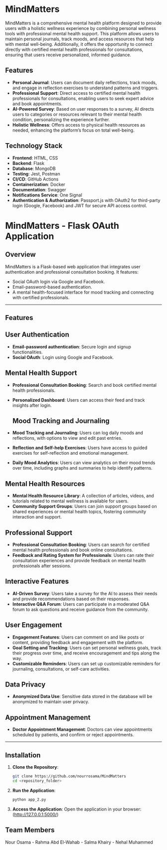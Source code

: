 # MindMatters

MindMatters is a comprehensive mental health platform designed to provide users with a holistic wellness experience by combining personal wellness tools with professional mental health support. This platform allows users to maintain personal journals, track moods, and access resources that help with mental well-being. Additionally, it offers the opportunity to connect directly with certified mental health professionals for consultations, ensuring that users receive personalized, informed guidance.

## Features

- **Personal Journal**: Users can document daily reflections, track moods, and engage in reflection exercises to understand patterns and triggers.
- **Professional Support**: Direct access to certified mental health professionals for consultations, enabling users to seek expert advice and book appointments.
- **AI-Powered Survey**: Based on user responses to a survey, AI directs users to categories or resources relevant to their mental health condition, personalizing the experience further.
- **Holistic Wellness**: Offers access to physical health resources as needed, enhancing the platform’s focus on total well-being.

## Technology Stack

- **Frontend**: HTML, CSS
- **Backend**: Flask
- **Database**: MongoDB
- **Testing**: Jest, Postman
- **CI/CD**: GitHub Actions
- **Containerization**: Docker
- **Documentation**: Swagger
- **Notifications Service**: One Signal
- **Authentication & Authorization**: Passport.js with OAuth2 for third-party login (Google, Facebook) and JWT for secure API access control.

# MindMatters - Flask OAuth Application

## Overview

MindMatters is a Flask-based web application that integrates user authentication and professional consultation booking. It features:
- Social OAuth login via Google and Facebook.
- Email-password-based authentication.
- A mental health-focused interface for mood tracking and connecting with certified professionals.

---

## Features

## User Authentication
- **Email-password authentication**: Secure login and signup functionalities.
- **Social OAuth**: Login using Google and Facebook.

## Mental Health Support
- **Professional Consultation Booking**: Search and book certified mental health professionals.
- **Personalized Dashboard**: Users can access their feed and track insights after login.

  ## Mood Tracking and Journaling
- **Mood Tracking and Journaling**: Users can log daily moods and reflections, with options to view and edit past entries.
- **Reflection and Self-help Exercises**: Users have access to guided exercises for self-reflection and emotional management.
- **Daily Mood Analytics**: Users can view analytics on their mood trends over time, including graphs and summaries to help identify patterns.

## Mental Health Resources
- **Mental Health Resource Library**: A collection of articles, videos, and tutorials related to mental wellness is available for users.
- **Community Support Groups**: Users can join support groups based on shared experiences or mental health topics, fostering community interaction and support.

## Professional Support
- **Professional Consultation Booking**: Users can search for certified mental health professionals and book online consultations.
- **Feedback and Rating System for Professionals**: Users can rate their consultation experiences and provide feedback on mental health professionals after sessions.

## Interactive Features
- **AI-Driven Survey**: Users take a survey for the AI to assess their needs and provide recommendations based on their responses.
- **Interactive Q&A Forum**: Users can participate in a moderated Q&A forum to ask questions and receive guidance from the community.

## User Engagement
- **Engagement Features**: Users can comment on and like posts or content, providing feedback and engagement with the platform.
- **Goal Setting and Tracking**: Users can set personal wellness goals, track their progress over time, and receive encouragement and tips along the way.
- **Customizable Reminders**: Users can set up customizable reminders for journaling, consultations, or self-care activities.

## Data Privacy
- **Anonymized Data Use**: Sensitive data stored in the database will be anonymized to maintain user privacy.

## Appointment Management
- **Doctor Appointment Management**: Doctors can view appointments scheduled by patients, and confirm or reject appointments.


---

## Installation

1. **Clone the Repository**:
   ```bash
   git clone https://github.com/nourrosama/MindMatters
   cd <repository_folder>

2. **Run the Application**:
   ```bash
   python app_2.py

3. **Access the Application**:
   Open the application in your browser:
   (http://127.0.0.1:5000/)



## Team Members

Nour Osama - Rahma Abd El-Wahab - Salma Khairy - Nehal Muhammed
